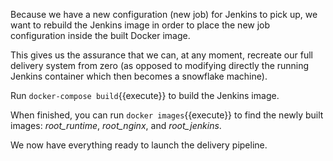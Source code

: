 Because we have a new configuration (new job) for Jenkins to pick up, we want to rebuild the Jenkins image in order to place the new job configuration inside the built Docker image.

This gives us the assurance that we can, at any moment, recreate our full delivery system from zero (as opposed to modifying directly the running Jenkins container which then becomes a snowflake machine).

Run `docker-compose build`{{execute}} to build the Jenkins image.

When finished, you can run `docker images`{{execute}} to find the newly built images: *root_runtime*, *root_nginx*, and *root_jenkins*.

We now have everything ready to launch the delivery pipeline.